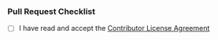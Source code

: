 ### Pull Request Checklist

<!-- Make sure to read and accept the CLA, before you open the pull request: `/CONTRIBUTOR_LICENSE_AGREEMENT` -->
<!-- Tick the checkbox in case you accept it (`[x]`) -->

- [ ] I have read and accept the [Contributor License Agreement](https://github.com/porscheofficial/pui/CONTRIBUTOR_LICENSE_AGREEMENT.md)

